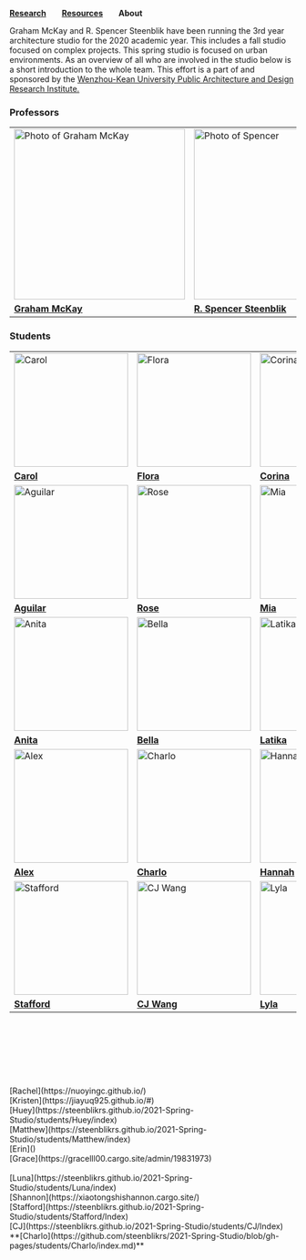 **[Research](https://steenblikrs.github.io/2021-Spring-Studio/Research)** &nbsp; &nbsp; &nbsp;        **[Resources](https://steenblikrs.github.io/2021-Spring-Studio/Resources)**  &nbsp; &nbsp; &nbsp;    **About**

Graham McKay and R. Spencer Steenblik have been running the 3rd year architecture studio for the 2020 academic year. This includes a fall studio focused on complex projects. This spring studio is focused on urban environments. As an overview of all who are involved in the studio below is a short introduction to the whole team. This effort is a part of and sponsored by the [Wenzhou-Kean University Public Architecture and Design Research Institute.](https://steenblikrs.github.io/2021-Spring-Studio/PADRI/index)

### Professors
<table style="width:100%; border-collapse: collapse; border: none;">
  <tr style="border: none;">
    <td style="border: none;"><a href="https://steenblikrs.github.io/2021-Spring-Studio/McKay"><img alt="Photo of Graham McKay" src="https://github.com/steenblikrs/2021-Spring-Studio/raw/gh-pages/assets/Graham.jpg" width="300"></a></td>
    <td style="border: none;"><a href="https://steenblikrs.github.io/2021-Spring-Studio/Steenblik"><img alt="Photo of Spencer" src="https://raw.githubusercontent.com/steenblikrs/2021-Spring-Studio/gh-pages/Steenblik/20210510RSSbw.png" width="300"></a></td>
    <td style="border: none;"><a href="https://steenblikrs.github.io/2021-Spring-Studio/Saarinen"><img alt="Photo of Evan Saarinen" src="https://github.com/steenblikrs/2021-Spring-Studio/raw/gh-pages/assets/Evanbw.jpg" width="300"></a></td>
  </tr>
 <tr style="border: none;">
    <td style="border: none;"><a href="https://steenblikrs.github.io/2021-Spring-Studio/McKay"><b>Graham McKay</b></a></td>
    <td style="border: none;"><a href="https://steenblikrs.github.io/2021-Spring-Studio/Steenblik"><b>R. Spencer Steenblik</b></a></td>
    <td style="border: none;"><a href="https://steenblikrs.github.io/2021-Spring-Studio/Saarinen"><b>Evan Saarinen</b></a></td>
  </tr>
    </table>











### Students
<table style="width:100%; border-collapse: collapse; border: none;">
  <tr style="border: none;">
    <td style="border: none;"><a href="https://cccarol.cargo.site/"><img alt="Carol" src="https://github.com/steenblikrs/2021-Spring-Studio/blob/gh-pages/students/Carol/Carol-self%20portrait.jpg?raw=true" width="200"></a></td>
    <td style="border: none;"><a href="https://zmrflora.github.io/Portfolio/"><img alt="Flora" src="https://github.com/steenblikrs/2021-Spring-Studio/blob/gh-pages/students/Flora/self-portrait2.jpg?raw=true" width="200"></a></td>
    <td style="border: none;"><a href="https://steenblikrs.github.io/2021-Spring-Studio/students/Corina/index"><img alt="Corina" src="https://github.com/steenblikrs/2021-Spring-Studio/blob/gh-pages/students/Corina/s.jpg?raw=true" width="200"></a></td>
    <td style="border: none;"><a href="https://steenblikrs.github.io/2021-Spring-Studio/students/Sarry/index"><img alt="Photo of Sarry" src="https://github.com/steenblikrs/2021-Spring-Studio/raw/gh-pages/students/Sarry/未压缩.jpg" width="200"></a></td>
  </tr><tr style="border: none;">
    <td style="border: none;"><a href="https://cccarol.cargo.site/"><b>Carol</b></a></td>
    <td style="border: none;"><a href="https://zmrflora.github.io/Portfolio/"><b>Flora</b></a></td>
    <td style="border: none;"><a href="https://steenblikrs.github.io/2021-Spring-Studio/students/Corina/index"><b>Corina</b></a></td>
    <td style="border: none;"><a href="https://steenblikrs.github.io/2021-Spring-Studio/students/Sarry/index"><b>Sarry</b></a></td>
  </tr>

   <tr style="border: none;">
    <td style="border: none;"><a href="https://steenblikrs.github.io/2021-Spring-Studio/students/Aguilar/index"><img alt="Aguilar" src="https://raw.githubusercontent.com/steenblikrs/2021-Spring-Studio/c053535b134851573584310c10c19875938fc2f9/students/Aguilar/ASSETS/%E5%8E%BB%E8%89%B2%E7%85%A7.jpg?raw=true" width="200"></a></td>
     <td style="border: none;"><a href="https://steenblikrs.github.io/2021-Spring-Studio/students/Rose/index"><img alt="Rose" src="https://raw.githubusercontent.com/steenblikrs/2021-Spring-Studio/gh-pages/students/Rose/49898d15f83e0d05bdee45182e278a0.jpg?raw=true" width="200"></a></td>
     <td style="border: none;"><a href="https://steenblikrs.github.io/2021-Spring-Studio/students/Mia/index"><img alt="Mia" src="https://github.com/steenblikrs/2021-Spring-Studio/blob/gh-pages/students/Mia/%E5%BE%AE%E4%BF%A1%E5%9B%BE%E7%89%87_20210604105729.jpg?raw=true" width="200"></a></td>
    <td style="border: none;"><a href="https://steenblikrs.github.io/2021-Spring-Studio/students/Jeremy/Jeremy"><img alt="Jeremy" src="https://github.com/steenblikrs/2021-Spring-Studio/blob/62ce5b79022cd1ba6dca6b8217f0c6d12a62ead3/students/Jeremy/1535130204065%20(2.1).png?raw=true" width="200"></a></td>
   </tr><tr style="border: none;">
    <td style="border: none;"><a href="https://steenblikrs.github.io/2021-Spring-Studio/students/Aguilar/index"><b>Aguilar</b></a></td>
    <td style="border: none;"><a href="https://steenblikrs.github.io/2021-Spring-Studio/students/Rose/index"><b>Rose</b></a></td>
    <td style="border: none;"><a href="https://steenblikrs.github.io/2021-Spring-Studio/students/Mia/index"><b>Mia</b></a></td>
    <td style="border: none;"><a href="https://steenblikrs.github.io/2021-Spring-Studio/students/Jeremy/Jeremy"><b>Jeremy</b></a></td>
  </tr>
  
 <tr style="border: none;"> 
  <td style="border: none;"><a href="https://wuhaozhuo.cargo.site"><img alt="Anita" src="https://raw.githubusercontent.com/steenblikrs/2021-Spring-Studio/gh-pages/students/anita/WechatIMG2162.jpeg" width="200"></a></td>
   <td style="border: none;"><a href="https://steenblikrs.github.io/2021-Spring-Studio/students/Bella/index"><img alt="Bella" src="https://raw.githubusercontent.com/steenblikrs/2021-Spring-Studio/gh-pages/students/Bella/%E5%BE%AE%E4%BF%A1%E5%9B%BE%E7%89%87_20210604135645.jpg" width="200"></a></td>
   <td style="border: none;"><a href="https://steenblikrs.github.io/2021-Spring-Studio/students/Latika/index"><img alt="Latika" src="https://github.com/steenblikrs/2021-Spring-Studio/blob/gh-pages/students/Latika/Latika_photo.png?raw=true" width="200"></a></td>
   <td style="border: none;"><a href="https://steenblikrs.github.io/2021-Spring-Studio/students/Ted/index"><img alt="Ted" 
src="https://github.com/steenblikrs/2021-Spring-Studio/blob/4f0605208ddc773335eae901c8c8c22b4b77fc29/students/Ted/ted1.jpg?raw=true" width="200"></a></td>
   </tr><tr style="border: none;">
    <td style="border: none;"><a href="https://wuhaozhuo.cargo.site"><b>Anita</b></a></td>
    <td style="border: none;"><a href="https://steenblikrs.github.io/2021-Spring-Studio/students/Bella/index"><b>Bella</b></a></td>
    <td style="border: none;"><a href="https://steenblikrs.github.io/2021-Spring-Studio/students/Latika/index"><b>Latika</b></a></td>
    <td style="border: none;"><a href="https://steenblikrs.github.io/2021-Spring-Studio/students/Ted/index"><b>Ted</b></a></td>
  </tr>
  
 <tr style="border: none;">
      <td style="border: none;"><a href="https://steenblikrs.github.io/2021-Spring-Studio/students/Alex/index"><img alt="Alex" src="https://github.com/steenblikrs/2021-Spring-Studio/blob/9b8084b4def99361dbedbb20e3b37b5dd6670d39/students/Alex/pic/%E7%85%A7%E7%89%87.jpg?raw=true" width="200"></a></td>
   <td style="border: none;"><a href="https://steenblikrs.github.io/2021-Spring-Studio/students/Charlo/index"><img alt="Charlo" src="https://github.com/steenblikrs/2021-Spring-Studio/blob/e9c7c551dd7f1ec16c7bbffcf909c000d000174e/students/Charlo/%E7%85%A7%E7%89%87%202021_6_4%2023_14_56.png?raw=true" width="200"></a></td>
    <td style="border: none;"><a href="https://jiayiny.wixsite.com/mysite"><img alt="Hannah" src="https://github.com/steenblikrs/2021-Spring-Studio/blob/gh-pages/students/Hannah/%E6%B1%89%E5%A8%9C%E6%9C%AC%E4%BA%BA.jpg?raw=true" width="200"></a></td>  
   <td style="border: none;"><a href="https://github.com/steenblikrs/2021-Spring-Studio/blob/81b12cb470d56e2d9feda48236a1a00ed895d5ac/students/Rita/index.md"><img alt="Rita" src="https://github.com/steenblikrs/2021-Spring-Studio/blob/5a300180500f0cdde7fa461c55560250344cfdf2/students/Rita/Rita1111.jpg?raw=true" width="200"></a></td>
     </tr>
  
  <tr style="border: none;">
  <td style="border: none;"><a href="https://steenblikrs.github.io/2021-Spring-Studio/students/Alex/index"><b>Alex</b></a></td>
  <td style="border: none;"><a href="https://steenblikrs.github.io/2021-Spring-Studio/students/Charlo/index"><b>Charlo</b></a></td>
  <td style="border: none;"><a href="https://jiayiny.wixsite.com/mysite"><b>Hannah</b></a></td>
  <td style="border: none;"><a href="https://github.com/steenblikrs/2021-Spring-Studio/blob/81b12cb470d56e2d9feda48236a1a00ed895d5ac/students/Rita/index.md"><b>Rita</b></a></td>
   </tr>

 <tr style="border: none;">
      <td style="border: none;"><a href="https://dvcwskbmei.mobirisesite.com/"><img alt="Stafford" src="https://github.com/steenblikrs/2021-Spring-Studio/blob/gh-pages/students/Stafford/xjpic%202.jpeg?raw=true" width="200"></a></td>
   <td style="border: none;"><a href="https://steenblikrs.github.io/2021-Spring-Studio/students/CJ/index"><img alt="CJ Wang" src="https://github.com/steenblikrs/2021-Spring-Studio/blob/e320534c79c850cbc8875229ce05b4f99d29d318/students/CJ/%E5%BE%AE%E4%BF%A1%E5%9B%BE%E7%89%87_20210607161342.jpg?raw=true" width="200"></a></td>
    <td style="border: none;"><a href="https://lylayaoarchitectural.cargo.site/"><img alt="Lyla" src="https://github.com/steenblikrs/2021-Spring-Studio/blob/gh-pages/students/Lyla/E8C5B0D3B2139F848F11408EC78E3A74.png?raw=true" width="200"></a></td>  
     </tr>
  
  <tr style="border: none;">
  <td style="border: none;"><a href="https://dvcwskbmei.mobirisesite.com"><b>Stafford</b></a></td>
  <td style="border: none;"><a href="https://steenblikrs.github.io/2021-Spring-Studio/students/CJ/index"><b>CJ Wang</b></a></td>
  <td style="border: none;"><a href="https://lylayaoarchitectural.cargo.site/"><b>Lyla</b></a></td>
   </tr>
   </table>
  

<br/><br/>


<br/><br/>

<br/>
[Rachel](https://nuoyingc.github.io/)
<br/>
[Kristen](https://jiayuq925.github.io/#)
<br/>
[Huey](https://steenblikrs.github.io/2021-Spring-Studio/students/Huey/index)
<br/>
[Matthew](https://steenblikrs.github.io/2021-Spring-Studio/students/Matthew/index)
<br/>
[Erin]()
<br/>
[Grace](https://gracelll00.cargo.site/admin/19831973)
<br/>

<br/>
[Luna](https://steenblikrs.github.io/2021-Spring-Studio/students/Luna/index)
<br/>
[Shannon](https://xiaotongshishannon.cargo.site/)
<br/>
[Stafford](https://steenblikrs.github.io/2021-Spring-Studio/students/Stafford/Index)
<br/>
[CJ](https://steenblikrs.github.io/2021-Spring-Studio/students/CJ/Index)
<br/>
**[Charlo](https://github.com/steenblikrs/2021-Spring-Studio/blob/gh-pages/students/Charlo/index.md)**
<br/>
<br/>
<br/>
<br/>
<br/>
<br/>
<br/>
<br/>




